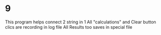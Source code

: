# 9
This program helps connect 2 string in 1
All "calculations" and Clear button clics are recording in log file
All Results too saves in special file
